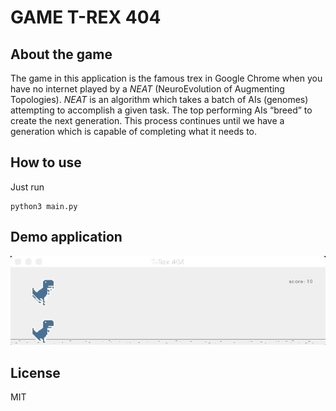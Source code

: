 # GAME T-REX 404


## About the game

The game in this application is the famous trex in Google Chrome when you have no internet played by a *NEAT* (NeuroEvolution of Augmenting Topologies). *NEAT* is an algorithm which takes a batch of AIs (genomes) attempting to accomplish a given task. The top performing AIs “breed” to create the next generation. This process continues until we have a generation which is capable of completing what it needs to.


## How to use

Just run

```
python3 main.py
```


## Demo application

![Demo](/test/test1.gif)

## License 

MIT


